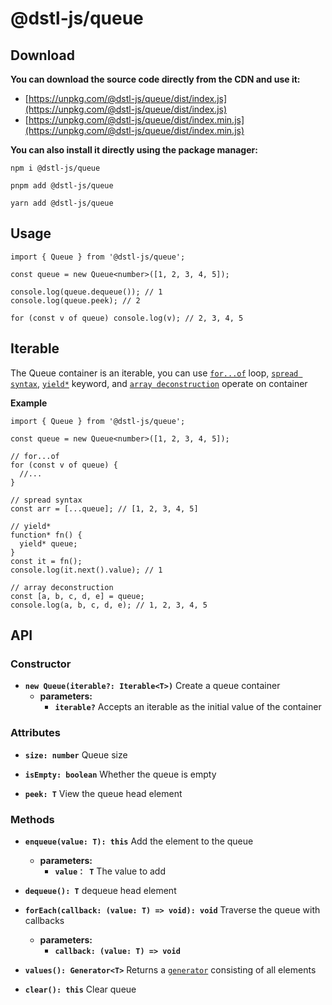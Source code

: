 # @dstl-js/queue

## Download

**You can download the source code directly from the CDN and use it:**

- [https://unpkg.com/@dstl-js/queue/dist/index.js](https://unpkg.com/@dstl-js/queue/dist/index.js)
- [https://unpkg.com/@dstl-js/queue/dist/index.min.js](https://unpkg.com/@dstl-js/queue/dist/index.min.js)

**You can also install it directly using the package manager:**

```
npm i @dstl-js/queue
```

```
pnpm add @dstl-js/queue
```

```
yarn add @dstl-js/queue
```

## Usage

```
import { Queue } from '@dstl-js/queue';

const queue = new Queue<number>([1, 2, 3, 4, 5]);

console.log(queue.dequeue()); // 1
console.log(queue.peek); // 2

for (const v of queue) console.log(v); // 2, 3, 4, 5
```

## Iterable

The Queue container is an iterable, you can use [`for...of`](https://developer.mozilla.org/en-US/docs/Web/JavaScript/Reference/Statements/for...of) loop, [`spread syntax`](https://developer.mozilla.org/en-US/docs/Web/JavaScript/Reference/Operators/Spread_syntax), [`yield*`](https://developer.mozilla.org/en-US/docs/Web/JavaScript/Reference/Operators/yield*) keyword, and [`array deconstruction`](https://developer.mozilla.org/en-US/docs/Web/JavaScript/Reference/Operators/Destructuring_assignment) operate on container

**Example**

```
import { Queue } from '@dstl-js/queue';

const queue = new Queue<number>([1, 2, 3, 4, 5]);

// for...of
for (const v of queue) {
  //...
}

// spread syntax
const arr = [...queue]; // [1, 2, 3, 4, 5]

// yield*
function* fn() {
  yield* queue;
}
const it = fn();
console.log(it.next().value); // 1

// array deconstruction
const [a, b, c, d, e] = queue;
console.log(a, b, c, d, e); // 1, 2, 3, 4, 5
```

## API

### Constructor

- **`new Queue(iterable?: Iterable<T>)`** Create a queue container
  - **parameters:**
    - **`iterable?`** Accepts an iterable as the initial value of the container

### Attributes

- **`size: number`** Queue size
  <br/>

- **`isEmpty: boolean`** Whether the queue is empty
  <br/>

- **`peek: T`** View the queue head element

### Methods

- **`enqueue(value: T): this`** Add the element to the queue
  - **parameters:**
    - **`value： T`** The value to add
      <br/>

- **`dequeue(): T`** dequeue head element
  <br/>

- **`forEach(callback: (value: T) => void): void`** Traverse the queue with callbacks
  - **parameters:**
    - **`callback: (value: T) => void`**
      <br/>

- **`values(): Generator<T>`** Returns a [`generator`](https://developer.mozilla.org/en-US/docs/Web/JavaScript/Reference/Global_Objects/Generator) consisting of all elements
  <br/>

- **`clear(): this`** Clear queue
